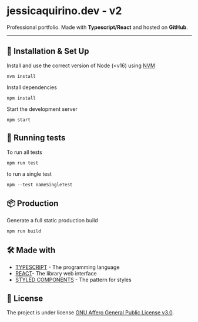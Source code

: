# jessicaquirino.dev - v2

Professional portfolio.
Made with **Typescript/React** and hosted on **GitHub**.

---

## 🔧 Installation & Set Up

Install and use the correct version of Node (<v16) using [NVM](https://github.com/nvm-sh/nvm)

    nvm install

Install dependencies

    npm install

Start the development server

    npm start

## 🧪 Running tests

To run all tests

    npm run test

to run a single test

    npm --test nameSingleTest

## 📦 Production

Generate a full static production build

    npm run build

## 🛠️ Made with

- [TYPESCRIPT](https://www.typescriptlang.org/) - The programming language
- [REACT](https://react.dev/)- The library web interface
- [STYLED COMPONENTS](https://styled-components.com/) - The pattern for styles

## 📄 License

The project is under license [GNU Affero General Public License v3.0](https://github.com/quirinojess/portfolio/blob/main/LICENSE).

